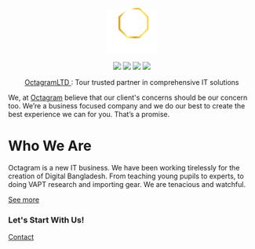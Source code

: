 
<p align="center"><a href="https://www.octagramltd.com/?from=github"><img src="./logo.png" width="20%"></a></p>

<p align="center">
<a href="https://bd.linkedin.com/company/octagramofficial"><img src = "https://img.shields.io/badge/LinkedIn-follow-0077B5?style=for-the-badge&logo=linkedin&logoColor=white" width="17%" target="blank"></a>
<a href="https://www.facebook.com/OctagramLimited/"><img src = "https://img.shields.io/badge/Facebook-follow-blue?style=for-the-badge&labelColor=black&logo=facebook" width="17%" target="blank"></a>
<a href="https://www.youtube.com/channel/UCIyZAHtckz1S_VGDSM0pnPw"><img src = "https://img.shields.io/badge/youtube-subscribe-blue?style=for-the-badge&labelColor=red&logo=youtube" width="17%" target="blank"></a>
<a href="https://www.instagram.com/octagramofficial/"><img src = "https://img.shields.io/badge/instagram-follow-blue?style=for-the-badge&labelColor=black&logo=instagram" width="17%" target="blank"></a>
</p>

<p align="center">
  <a href="https://OctagramLTD.com">
    OctagramLTD
  </a>:
    Tour trusted partner in comprehensive IT solutions
</p>

We, at [Octagram](https://www.octagramltd.com) believe that our client's concerns should be our concern too. We’re a business focused company and we do our best to create the best experience we can for you. That’s a promise.

# Who We Are

Octagram is a new IT business. We have been working tirelessly for the creation of Digital Bangladesh. From teaching young pupils to experts, to doing VAPT research and importing gear. We are tenacious and watchful.

[See more](https://www.octagramltd.com/about.html)

### Let's Start With Us!

[Contact](https://www.octagramltd.com/contact.html)
